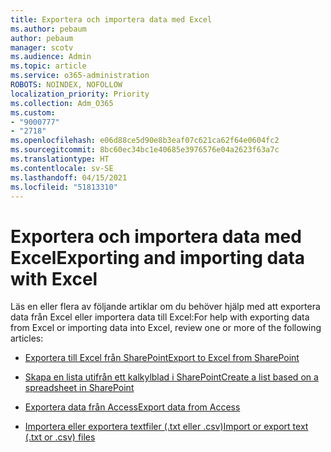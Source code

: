 ```yaml
---
title: Exportera och importera data med Excel
ms.author: pebaum
author: pebaum
manager: scotv
ms.audience: Admin
ms.topic: article
ms.service: o365-administration
ROBOTS: NOINDEX, NOFOLLOW
localization_priority: Priority
ms.collection: Adm_O365
ms.custom:
- "9000777"
- "2718"
ms.openlocfilehash: e06d88ce5d90e8b3eaf07c621ca62f64e0604fc2
ms.sourcegitcommit: 8bc60ec34bc1e40685e3976576e04a2623f63a7c
ms.translationtype: HT
ms.contentlocale: sv-SE
ms.lasthandoff: 04/15/2021
ms.locfileid: "51813310"
---
```

# <a name="exporting-and-importing-data-with-excel"></a><span data-ttu-id="1ad4e-102">Exportera och importera data med Excel</span><span class="sxs-lookup"><span data-stu-id="1ad4e-102">Exporting and importing data with Excel</span></span>

<span data-ttu-id="1ad4e-103">Läs en eller flera av följande artiklar om du behöver hjälp med att exportera data från Excel eller importera data till Excel:</span><span class="sxs-lookup"><span data-stu-id="1ad4e-103">For help with exporting data from Excel or importing data into Excel, review one or more of the following articles:</span></span>

- [<span data-ttu-id="1ad4e-104">Exportera till Excel från SharePoint</span><span class="sxs-lookup"><span data-stu-id="1ad4e-104">Export to Excel from SharePoint</span></span>](https://support.office.com/client/bfb2ea48-6118-4fa9-abb6-cced9424e5d9)

- [<span data-ttu-id="1ad4e-105">Skapa en lista utifrån ett kalkylblad i SharePoint</span><span class="sxs-lookup"><span data-stu-id="1ad4e-105">Create a list based on a spreadsheet in SharePoint</span></span>](https://support.office.com/article/Create-a-list-based-on-a-spreadsheet-380CFEB5-6E14-438E-988A-C2B9BEA574FA)

- [<span data-ttu-id="1ad4e-106">Exportera data från Access</span><span class="sxs-lookup"><span data-stu-id="1ad4e-106">Export data from Access</span></span>](https://support.office.com/client/64E974E6-AE43-4301-A53E-20463655B1A9)

- [<span data-ttu-id="1ad4e-107">Importera eller exportera textfiler (.txt eller .csv)</span><span class="sxs-lookup"><span data-stu-id="1ad4e-107">Import or export text (.txt or .csv) files</span></span>](https://support.office.com/client/5250ac4c-663c-47ce-937b-339e391393ba)
